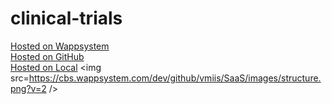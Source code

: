 # clinical-trials
<a target=_blank href=https://cbs.wappsystem.com/dev/github/software-as-a-service/clinical-trials/index.html>Hosted on Wappsystem</a><br>
<a target=_blank href=https://htmlpreview.github.io/?https://raw.githubusercontent.com/software-as-a-service/clinical-trials/master/github.html>Hosted on GitHub</a><br>
<a target=_blank href=http://127.0.0.1:8000/software-as-a-service/clinical-trials/local.html>Hosted on Local</a>
<img src=https://cbs.wappsystem.com/dev/github/vmiis/SaaS/images/structure.png?v=2 />
